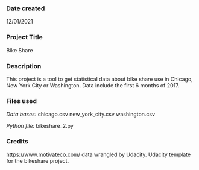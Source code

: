 ### Date created
12/01/2021

### Project Title
Bike Share

### Description
This project is a tool to get statistical data about bike share use in Chicago, New York City or Washington.
Data include the first 6 months of 2017.

### Files used
*Data bases:*
chicago.csv
new_york_city.csv
washington.csv

*Python file:*
bikeshare_2.py

### Credits
https://www.motivateco.com/ data wrangled by Udacity.
Udacity template for the bikeshare project.
